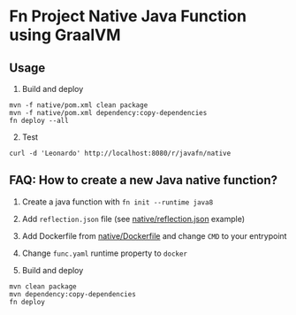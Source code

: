 # Fn Project Native Java Function using GraalVM

## Usage

1. Build and deploy

```
mvn -f native/pom.xml clean package
mvn -f native/pom.xml dependency:copy-dependencies
fn deploy --all
```

2. Test

```
curl -d 'Leonardo' http://localhost:8080/r/javafn/native
```

## FAQ: How to create a new Java native function?

1. Create a java function with `fn init --runtime java8`

2. Add `reflection.json` file (see [native/reflection.json](native/reflection.json) example)

3. Add Dockerfile from [native/Dockerfile](native/Dockerfile) and change `CMD` to your entrypoint

4. Change `func.yaml` runtime property to `docker`

5. Build and deploy

```
mvn clean package
mvn dependency:copy-dependencies
fn deploy
```